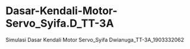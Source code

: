 # Dasar-Kendali-Motor-Servo_Syifa.D_TT-3A
Simulasi Dasar Kendali Motor Servo_Syifa Dwianuga_TT-3A_1903332062
